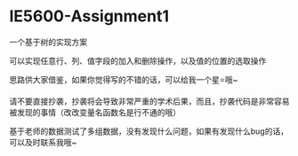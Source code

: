 # IE5600-Assignment1
一个基于树的实现方案

可以实现任意行、列、值字段的加入和删除操作，以及值的位置的选取操作

思路供大家借鉴，如果你觉得写的不错的话，可以给我一个星:star:哦~

请不要直接抄袭，抄袭将会导致非常严重的学术后果，而且，抄袭代码是非常容易被发现的事情（改改变量名函数名是行不通的哦）


基于老师的数据测试了多组数据，没有发现什么问题，如果有发现什么bug的话，可以及时联系我哦~
